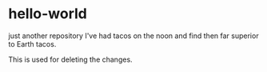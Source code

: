 # hello-world
just another repository
I've had tacos on the noon and find then far superior to Earth tacos.

This is used for deleting the changes.
